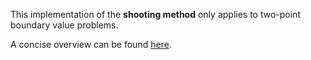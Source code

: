 This implementation of the **shooting method** only applies to two-point boundary value problems.

A concise overview can be found [here](http://www.math.usm.edu/lambers/mat461/spr10/lecture25.pdf).